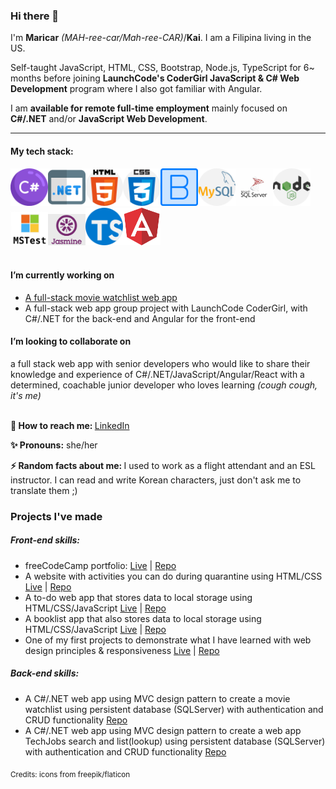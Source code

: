 ### Hi there 👋


I'm **Maricar** *(MAH-ree-car/Mah-ree-CAR)*/**Kai**. I am a Filipina living in the US. 

Self-taught JavaScript, HTML, CSS, Bootstrap, Node.js, TypeScript for 6~ months before joining **LaunchCode's CoderGirl JavaScript & C# Web Development** program where I also got familiar with Angular. 

I am **available for remote full-time employment** mainly focused on **C#/.NET** and/or **JavaScript Web Development**.

<hr>

<h4>My tech stack:</h4>
<div>
<span><img src="assets/csharp.png" alt="c-sharp logo" width="60"></span><span><img src="assets/dotnet.png" alt="dotnet logo" width="60"></span><span><img src="assets/html-5.png" alt="HTML5 logo" width="60"></span><span><img src="assets/css.png" alt="CSS3 logo" width="60"></span><span><img src="assets/bootstrap.png" alt="bootstrap logo" width="60"></span><span><img src="assets/mysql.png" alt="mysql logo" width="60"></span><span><img src="assets/Microsoft-SQL-Server-logo.jpg" alt="Microsoft SQL Server logo" width="60"></span><span><img src="assets/nodejs.png" alt="node-js logo" width="60"></span><span><img src="assets/mstest.png" alt="MS test logo" width="60"></span><span><img src="assets/jasmine.png" alt="jasmine logo" width="60"></span><span><img src="assets/typescript.png" alt="typescript logo" width="60"></span><span><img src="assets/angular.png" alt="angular logo" width="60"></span>
</div>
<br />
<h4>I’m currently working on</h4>
<ul>
  <li><a href="https://github.com/carrimaxx/MovieWatchlist">A full-stack movie watchlist web app</a></li>
  <li>A full-stack web app group project with LaunchCode CoderGirl, with C#/.NET for the back-end and Angular for the front-end</li>
</ul>
<h4>I’m looking to collaborate on</h4> a full stack web app with senior developers who would like to share their knowledge and experience of C#/.NET/JavaScript/Angular/React with a determined, coachable junior developer who loves learning <em>(cough cough, it's me)</em>
<br />
<br />
<p><strong>📧  How to reach me: </strong><a href="https://www.linkedin.com/authwall?trk=gf&trkInfo=AQHyjq3ww_dROwAAAXfhlx0ouoRAxqESwrt3D9h_GORCJ8qvG0OEH2tkpk-2J-GLNMD4aYXx_4BmNC8O6F9OOUQh9NSUkpU7AB-Aptqgw6DlwPtchajF2yfAVaGbg4oG6_SyZ08=&originalReferer=&sessionRedirect=https%3A%2F%2Fwww.linkedin.com%2Fin%2Fmaricar-walters%2F">LinkedIn</a></p>
<p><strong>✨  Pronouns:</strong> she/her</p>
<p><strong>⚡  Random facts about me: </strong>I used to work as a flight attendant and an ESL instructor. I can read and write Korean characters, just don't ask me to translate them ;)</p>


<h3>Projects I've made</h3> 
<h5>Front-end skills:</h5>
<ul>
<li>freeCodeCamp portfolio: <a href="https://carrimaxx.github.io/fcc-portfolio/">Live</a> | <a href="https://github.com/carrimaxx/fcc-portfolio">Repo</a></li>
<li>A website with activities you can do during quarantine using HTML/CSS <a href="https://carrimaxx.github.io/stay-at-home/">Live</a> | <a href="https://github.com/carrimaxx/stay-at-home">Repo</a></li>
<li>A to-do web app that stores data to local storage using HTML/CSS/JavaScript <a href="https://carrimaxx.github.io/todo-webapp/">Live</a> | <a href="https://github.com/carrimaxx/todo-webapp">Repo</a></li>
<li>A booklist app that also stores data to local storage using HTML/CSS/JavaScript <a href="https://carrimaxx.github.io/booklist-app/">Live</a> | <a href="https://github.com/carrimaxx/booklist-app">Repo</a></li>
<li>One of my first projects to demonstrate what I have learned with web design principles & responsiveness <a href="https://carrimaxx.github.io/recipe-page/">Live</a> | <a href="https://github.com/carrimaxx/recipe-page">Repo</a></li>
</ul>
<h5>Back-end skills:</h5>
<ul>
  <li>A C#/.NET web app using MVC design pattern to create a movie watchlist using persistent database (SQLServer) with authentication and CRUD functionality <a href="https://github.com/carrimaxx/MovieWatchlist">Repo</a></li>
  <li>A C#/.NET web app using MVC design pattern to create a web app TechJobs search and list(lookup) using persistent database (SQLServer) with authentication and CRUD functionality <a href="https://github.com/carrimaxx/TechJobsPersistent">Repo</a></li>
</ul>



<sub>Credits: icons from freepik/flaticon</sub>
